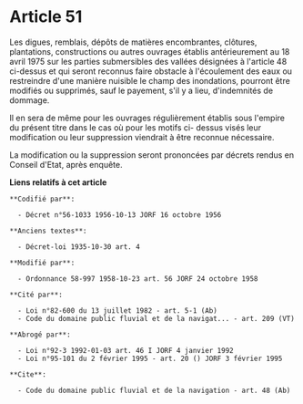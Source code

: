 # Article 51

Les digues, remblais, dépôts de matières encombrantes, clôtures, plantations, constructions ou autres ouvrages établis
antérieurement au 18 avril 1975 sur les parties submersibles des vallées désignées à l'article 48 ci-dessus et qui seront
reconnus faire obstacle à l'écoulement des eaux ou restreindre d'une manière nuisible le champ des inondations, pourront être
modifiés ou supprimés, sauf le payement, s'il y a lieu, d'indemnités de dommage.

Il en sera de même pour les ouvrages régulièrement établis sous l'empire du présent titre dans le cas où pour les motifs ci-
dessus visés leur modification ou leur suppression viendrait à être reconnue nécessaire.

La modification ou la suppression seront prononcées par décrets rendus en Conseil d'Etat, après enquête.

**Liens relatifs à cet article**

	**Codifié par**:

	  - Décret n°56-1033 1956-10-13 JORF 16 octobre 1956

	**Anciens textes**:

	  - Décret-loi 1935-10-30 art. 4

	**Modifié par**:

	  - Ordonnance 58-997 1958-10-23 art. 56 JORF 24 octobre 1958

	**Cité par**:

	  - Loi n°82-600 du 13 juillet 1982 - art. 5-1 (Ab)
	  - Code du domaine public fluvial et de la navigat... - art. 209 (VT)

	**Abrogé par**:

	  - Loi n°92-3 1992-01-03 art. 46 I JORF 4 janvier 1992
	  - Loi n°95-101 du 2 février 1995 - art. 20 () JORF 3 février 1995

	**Cite**:

	  - Code du domaine public fluvial et de la navigation - art. 48 (Ab)
